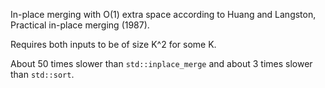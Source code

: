 In-place merging with O(1) extra space according to
Huang and Langston, Practical in-place merging (1987).

Requires both inputs to be of size K^2 for some K.

About 50 times slower than `std::inplace_merge`
and about 3 times slower than `std::sort`.
